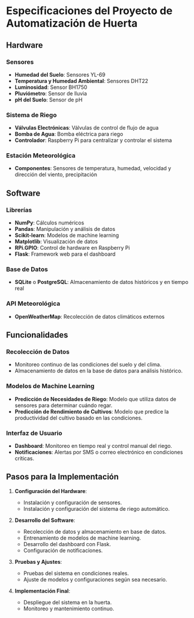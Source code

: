 # Especificaciones del Proyecto de Automatización de Huerta

## Hardware

### Sensores

- **Humedad del Suelo**: Sensores YL-69
- **Temperatura y Humedad Ambiental**: Sensores DHT22
- **Luminosidad**: Sensor BH1750
- **Pluviómetro**: Sensor de lluvia
- **pH del Suelo**: Sensor de pH

### Sistema de Riego

- **Válvulas Electrónicas**: Válvulas de control de flujo de agua
- **Bomba de Agua**: Bomba eléctrica para riego
- **Controlador**: Raspberry Pi para centralizar y controlar el sistema

### Estación Meteorológica

- **Componentes**: Sensores de temperatura, humedad, velocidad y dirección del viento, precipitación

## Software

### Librerías

- **NumPy**: Cálculos numéricos
- **Pandas**: Manipulación y análisis de datos
- **Scikit-learn**: Modelos de machine learning
- **Matplotlib**: Visualización de datos
- **RPi.GPIO**: Control de hardware en Raspberry Pi
- **Flask**: Framework web para el dashboard

### Base de Datos

- **SQLite** o **PostgreSQL**: Almacenamiento de datos históricos y en tiempo real

### API Meteorológica

- **OpenWeatherMap**: Recolección de datos climáticos externos

## Funcionalidades

### Recolección de Datos

- Monitoreo continuo de las condiciones del suelo y del clima.
- Almacenamiento de datos en la base de datos para análisis histórico.

### Modelos de Machine Learning

- **Predicción de Necesidades de Riego**: Modelo que utiliza datos de sensores para determinar cuándo regar.
- **Predicción de Rendimiento de Cultivos**: Modelo que predice la productividad del cultivo basado en las condiciones.

### Interfaz de Usuario

- **Dashboard**: Monitoreo en tiempo real y control manual del riego.
- **Notificaciones**: Alertas por SMS o correo electrónico en condiciones críticas.

## Pasos para la Implementación

1. **Configuración del Hardware**:
   - Instalación y configuración de sensores.
   - Instalación y configuración del sistema de riego automático.

2. **Desarrollo del Software**:
   - Recolección de datos y almacenamiento en base de datos.
   - Entrenamiento de modelos de machine learning.
   - Desarrollo del dashboard con Flask.
   - Configuración de notificaciones.

3. **Pruebas y Ajustes**:
   - Pruebas del sistema en condiciones reales.
   - Ajuste de modelos y configuraciones según sea necesario.

4. **Implementación Final**:
   - Despliegue del sistema en la huerta.
   - Monitoreo y mantenimiento continuo.


